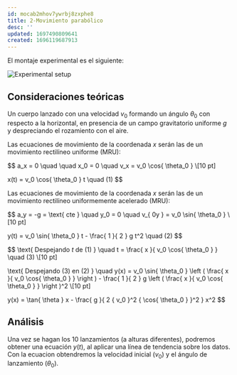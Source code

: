 ```yaml
---
id: mocab2mhov7ywrbj8zxphe8
title: 2-Movimiento parabólico
desc: ''
updated: 1697490809641
created: 1696119687913
---
```


El montaje experimental es el siguiente:

![Experimental setup](./assets/University/Física%20I%20+%20laboratorio/3_2-1%20Experimental_setup.jpg)

## Consideraciones teóricas

Un cuerpo lanzado con una velocidad $v_0$ formando un ángulo $\theta_0$ con respecto a la horizontal, en presencia de un campo gravitatorio uniforme $g$ y despreciando el rozamiento con el aire.

Las ecuaciones de movimiento de la coordenada $x$ serán las de un movimiento rectilíneo uniforme (MRU):

$$
a_x = 0 \quad \quad x_0 = 0 \quad v_x = v_0 \cos{ \theta_0 } \\[10 pt]

x(t) = v_0 \cos{ \theta_0 } t \quad (1)
$$

Las ecuaciones de movimiento de la coordenada $x$ serán las de un movimiento rectilíneo uniformemente acelerado (MRU):

$$
a_y = -g = \text{ cte } \quad y_0 = 0 \quad v_{ 0y } = v_0 \sin{ \theta_0 } \\[10 pt]

y(t) = v_0 \sin{ \theta_0 } t - \frac{ 1 }{ 2 } g t^2 \quad (2)
$$

$$
\text{ Despejando $t$ de $(1)$ } \quad t = \frac{ x }{ v_0 \cos{ \theta_0 } } \quad (3) \\[10 pt]

\text{ Despejando $(3)$ en $(2)$ } \quad y(x) = v_0 \sin{ \theta_0 } \left ( \frac{ x }{ v_0 \cos{ \theta_0 } } \right ) - \frac{ 1 }{ 2 } g \left ( \frac{ x }{ v_0 \cos{ \theta_0 } } \right )^2 \\[10 pt]

y(x) = \tan{ \theta } x - \frac{ g }{ 2 { v_0 }^2 { \cos{ \theta_0 } }^2 } x^2
$$

## Análisis

Una vez se hagan los 10 lanzamientos (a alturas diferentes), podremos obtener una ecuación $y(t)$, al aplicar una línea de tendencia sobre los datos. Con la ecuacion obtendremos la velocidad inicial ($v_0$) y el ángulo de lanzamiento ($\theta_0$).
